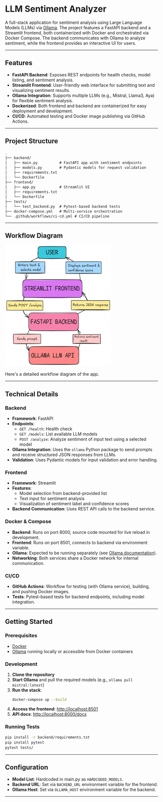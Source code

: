 # LLM Sentiment Analyzer

A full-stack application for sentiment analysis using Large Language Models (LLMs) via [Ollama](https://ollama.com/). The project features a FastAPI backend and a Streamlit frontend, both containerized with Docker and orchestrated via Docker Compose. The backend communicates with Ollama to analyze sentiment, while the frontend provides an interactive UI for users.

---

## Features

- **FastAPI Backend**: Exposes REST endpoints for health checks, model listing, and sentiment analysis.
- **Streamlit Frontend**: User-friendly web interface for submitting text and visualizing sentiment results.
- **Ollama Integration**: Supports multiple LLMs (e.g., Mistral, Llama3, Aya) for flexible sentiment analysis.
- **Dockerized**: Both frontend and backend are containerized for easy deployment and development.
- **CI/CD**: Automated testing and Docker image publishing via GitHub Actions.

---

## Project Structure

```
.
├── backend/
│   ├── main.py          # FastAPI app with sentiment endpoints
│   ├── models.py        # Pydantic models for request validation
│   ├── requirements.txt
│   └── Dockerfile
├── frontend/
│   ├── app.py           # Streamlit UI
│   ├── requirements.txt
│   └── Dockerfile
├── tests/
│   └── test_backend.py  # Pytest-based backend tests
├── docker-compose.yml   # Multi-service orchestration
└── .github/workflows/ci-cd.yml # CI/CD pipeline
```
---
## Workflow Diagram

<img src="Workflow.png" height="400" width="350" title="Workflow diagram">

Here's a detailed workflow diagram of the app.

---

## Technical Details

### Backend

- **Framework**: FastAPI
- **Endpoints**:
  - `GET /health`: Health check
  - `GET /models`: List available LLM models
  - `POST /analyze`: Analyze sentiment of input text using a selected model
- **Ollama Integration**: Uses the `ollama` Python package to send prompts and receive structured JSON responses from LLMs.
- **Validation**: Uses Pydantic models for input validation and error handling.

### Frontend

- **Framework**: Streamlit
- **Features**:
  - Model selection from backend-provided list
  - Text input for sentiment analysis
  - Visualization of sentiment label and confidence scores
- **Backend Communication**: Uses REST API calls to the backend service.

### Docker & Compose

- **Backend**: Runs on port 8000, source code mounted for live reload in development.
- **Frontend**: Runs on port 8501, connects to backend via environment variable.
- **Ollama**: Expected to be running separately (see [Ollama documentation](https://ollama.com/docs)).
- **Networking**: Both services share a Docker network for internal communication.

### CI/CD

- **GitHub Actions**: Workflow for testing (with Ollama service), building, and pushing Docker images.
- **Tests**: Pytest-based tests for backend endpoints, including model integration.

---

## Getting Started

### Prerequisites

- [Docker](https://www.docker.com/)
- [Ollama](https://ollama.com/) running locally or accessible from Docker containers

### Development

1. **Clone the repository**
2. **Start Ollama** and pull the required models (e.g., `ollama pull mistral:latest`)
3. **Run the stack**:
   ```sh
   docker-compose up --build
   ```
4. **Access the frontend**: [http://localhost:8501](http://localhost:8501)
5. **API docs**: [http://localhost:8000/docs](http://localhost:8000/docs)

### Running Tests

```sh
pip install -r backend/requirements.txt
pip install pytest
pytest tests/
```

---

## Configuration

- **Model List**: Hardcoded in main.py as `HARDCODED_MODELS`.
- **Backend URL**: Set via `BACKEND_URL` environment variable for the frontend.
- **Ollama Host**: Set via `OLLAMA_HOST` environment variable for the backend.

---
